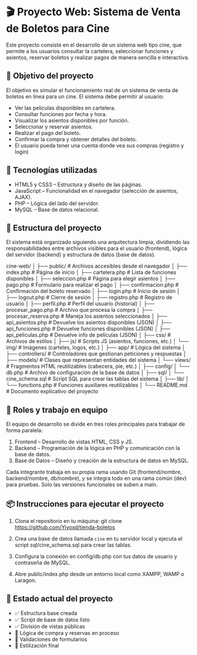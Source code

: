 # 🎬 Proyecto Web: Sistema de Venta de Boletos para Cine

Este proyecto consiste en el desarrollo de un sistema web tipo cine, que permite a los usuarios consultar la cartelera, seleccionar funciones y asientos, reservar boletos y realizar pagos de manera sencilla e interactiva.

## 🎯 Objetivo del proyecto

El objetivo es simular el funcionamiento real de un sistema de venta de boletos en línea para un cine. El sistema debe permitir al usuario:
- Ver las películas disponibles en cartelera.
- Consultar funciones por fecha y hora.
- Visualizar los asientos disponibles por función.
- Seleccionar y reservar asientos.
- Realizar el pago del boleto.
- Confirmar la compra y obtener detalles del boleto.
- El usuario pueda tener una cuenta donde vea sus compras (registro y login)

## 🧰 Tecnologías utilizadas
- HTML5 y CSS3 – Estructura y diseño de las páginas.
- JavaScript – Funcionalidad en el navegador (selección de asientos, AJAX).
- PHP – Lógica del lado del servidor.
- MySQL – Base de datos relacional.

## 📁 Estructura del proyecto

El sistema está organizado siguiendo una arquitectura limpia, dividiendo las responsabilidades entre archivos visibles para el usuario (frontend), lógica del servidor (backend) y estructura de datos (base de datos).

cine-web/
│
├── public/                  # Archivos accesibles desde el navegador
│   ├── index.php            # Página de inicio
│   ├── cartelera.php        # Lista de funciones disponibles
│   ├── seleccion.php        # Página para elegir asientos
│   ├── pago.php             # Formulario para realizar el pago
│   ├── confirmacion.php     # Confirmación del boleto reservado
│   ├── login.php            # Inicio de sesión
│   ├── logout.php           # Cierre de sesión
│   ├── registro.php         # Registro de usuario
│   ├── perfil.php           # Perfil del usuario (historial)
│   ├── procesar_pago.php    # Archivo que procesa la compra
│   ├── procesar_reserva.php # Maneja los asientos seleccionados
│   ├── api_asientos.php     # Devuelve los asientos disponibles (JSON)
│   ├── api_funciones.php    # Devuelve funciones disponibles (JSON)
│   ├── api_peliculas.php    # Devuelve info de películas (JSON)
│   ├── css/                 # Archivos de estilos
│   ├── js/                  # Scripts JS (asientos, funciones, etc.)
│   └── img/                 # Imágenes (carteles, logos, etc.)
│
├── app/                     # Lógica del sistema
│   ├── controllers/         # Controladores que gestionan peticiones y respuestas
│   ├── models/              # Clases que representan entidades del sistema
│   └── views/               # Fragmentos HTML reutilizables (cabecera, pie, etc.)
│
├── config/
│   └── db.php               # Archivo de configuración de la base de datos
│
├── sql/
│   └── cine_schema.sql      # Script SQL para crear las tablas del sistema
│
├── lib/
│   └── functions.php        # Funciones auxiliares reutilizables
│
└── README.md                # Documento explicativo del proyecto

## 👥 Roles y trabajo en equipo

El equipo de desarrollo se divide en tres roles principales para trabajar de forma paralela:

1. Frontend – Desarrollo de vistas HTML, CSS y JS.
2. Backend – Programación de la lógica en PHP y comunicación con la base de datos.
3. Base de Datos – Diseño y creación de la estructura de datos en MySQL.

Cada integrante trabaja en su propia rama usando Git (frontend/nombre, backend/nombre, db/nombre), y se integra todo en una rama común (dev) para pruebas. Solo las versiones funcionales se suben a main.

## 📦 Instrucciones para ejecutar el proyecto

1. Clona el repositorio en tu máquina:
   git clone https://github.com/Yiyoxd/tienda-boletos

2. Crea una base de datos llamada `cine` en tu servidor local y ejecuta el script sql/cine_schema.sql para crear las tablas.

3. Configura la conexión en config/db.php con tus datos de usuario y contraseña de MySQL.

4. Abre public/index.php desde un entorno local como XAMPP, WAMP o Laragon.

## 📌 Estado actual del proyecto

- ✅ Estructura base creada
- ✅ Script de base de datos listo
- ✅ División de vistas públicas
- 🔄 Lógica de compra y reservas en proceso
- 🔄 Validaciones de formularios
- 🔄 Estilización final